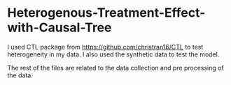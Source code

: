 # Heterogenous-Treatment-Effect-with-Causal-Tree

I used CTL package from https://github.com/christran16/CTL to test heterogeneity in my data. 
I also used the synthetic data to test the model.

The rest of the files are related to the data collection and pre processing of the data.
